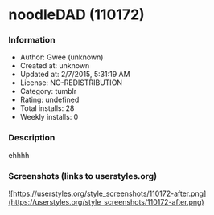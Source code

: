 # noodleDAD (110172)

### Information
- Author: Gwee (unknown)
- Created at: unknown
- Updated at: 2/7/2015, 5:31:19 AM
- License: NO-REDISTRIBUTION
- Category: tumblr
- Rating: undefined
- Total installs: 28
- Weekly installs: 0


### Description
ehhhh


### Screenshots (links to userstyles.org)
![https://userstyles.org/style_screenshots/110172-after.png](https://userstyles.org/style_screenshots/110172-after.png)


